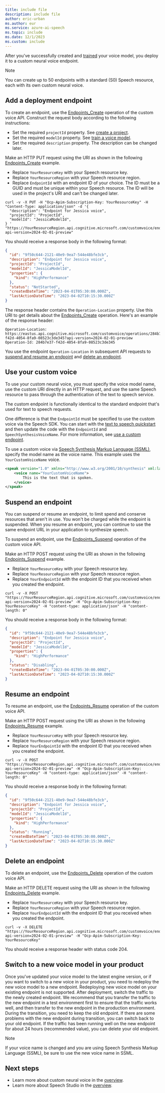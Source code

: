 ```yaml
---
title: include file
description: include file
author: eric-urban
ms.author: eur
ms.service: azure-ai-speech
ms.topic: include
ms.date: 12/1/2023
ms.custom: include
---
```


After you've successfully created and [trained](../../../../professional-voice-train-voice.md) your voice model, you deploy it to a custom neural voice endpoint. 

> [!NOTE]
> You can create up to 50 endpoints with a standard (S0) Speech resource, each with its own custom neural voice.

## Add a deployment endpoint

To create an endpoint, use the [Endpoints_Create](/rest/api/aiservices/speechapi/endpoints/create) operation of the custom voice API. Construct the request body according to the following instructions:

- Set the required `projectId` property. See [create a project](../../../../professional-voice-create-project.md).
- Set the required `modelId` property. See [train a voice model](../../../../professional-voice-train-voice.md).
- Set the required `description` property. The description can be changed later.

Make an HTTP PUT request using the URI as shown in the following [Endpoints_Create](/rest/api/aiservices/speechapi/endpoints/create) example. 
- Replace `YourResourceKey` with your Speech resource key.
- Replace `YourResourceRegion` with your Speech resource region.
- Replace `EndpointId` with an endpoint ID of your choice. The ID must be a GUID and must be unique within your Speech resource. The ID will be used in the project's URI and can't be changed later. 

```azurecli-interactive
curl -v -X PUT -H "Ocp-Apim-Subscription-Key: YourResourceKey" -H "Content-Type: application/json" -d '{
  "description": "Endpoint for Jessica voice",
  "projectId": "ProjectId",
  "modelId": "JessicaModelId",
} '  "https://YourResourceRegion.api.cognitive.microsoft.com/customvoice/endpoints/EndpointId?api-version=2024-02-01-preview"
```

You should receive a response body in the following format:

```json
{
  "id": "9f50c644-2121-40e9-9ea7-544e48bfe3cb",
  "description": "Endpoint for Jessica voice",
  "projectId": "ProjectId",
  "modelId": "JessicaModelId",
  "properties": {
    "kind": "HighPerformance"
  },
  "status": "NotStarted",
  "createdDateTime": "2023-04-01T05:30:00.000Z",
  "lastActionDateTime": "2023-04-02T10:15:30.000Z"
}
```

The response header contains the `Operation-Location` property. Use this URI to get details about the [Endpoints_Create](/rest/api/aiservices/speechapi/endpoints/create) operation. Here's an example of the response header:

```HTTP 201
Operation-Location: https://eastus.api.cognitive.microsoft.com/customvoice/operations/284b7e37-f42d-4054-8fa9-08523c3de345?api-version=2024-02-01-preview
Operation-Id: 284b7e37-f42d-4054-8fa9-08523c3de345
```

You use the endpoint `Operation-Location` in subsequent API requests to [suspend and resume an endpoint](#suspend-and-resume-an-endpoint) and [delete an endpoint](#delete-an-endpoint).

## Use your custom voice

To use your custom neural voice, you must specify the voice model name, use the custom URI directly in an HTTP request, and use the same Speech resource to pass through the authentication of the text to speech service.

The custom endpoint is functionally identical to the standard endpoint that's used for text to speech requests. 

One difference is that the `EndpointId` must be specified to use the custom voice via the Speech SDK. You can start with the [text to speech quickstart](../../../../get-started-text-to-speech.md) and then update the code with the `EndpointId` and `SpeechSynthesisVoiceName`. For more information, see [use a custom endpoint](../../../../how-to-speech-synthesis.md#use-a-custom-endpoint).

To use a custom voice via [Speech Synthesis Markup Language (SSML)](../../../../speech-synthesis-markup-voice.md#use-voice-elements), specify the model name as the voice name. This example uses the `YourCustomVoiceName` voice. 

```xml
<speak version="1.0" xmlns="http://www.w3.org/2001/10/synthesis" xml:lang="en-US">
    <voice name="YourCustomVoiceName">
        This is the text that is spoken. 
    </voice>
</speak>
```

## Suspend an endpoint

You can suspend or resume an endpoint, to limit spend and conserve resources that aren't in use. You won't be charged while the endpoint is suspended. When you resume an endpoint, you can continue to use the same endpoint URL in your application to synthesize speech. 

To suspend an endpoint, use the [Endpoints_Suspend](/rest/api/aiservices/speechapi/endpoints/suspend) operation of the custom voice API. 

Make an HTTP POST request using the URI as shown in the following [Endpoints_Suspend](/rest/api/aiservices/speechapi/endpoints/suspend) example. 
- Replace `YourResourceKey` with your Speech resource key.
- Replace `YourResourceRegion` with your Speech resource region.
- Replace `YourEndpointId` with the endpoint ID that you received when you created the endpoint.

```azurecli-interactive
curl -v -X POST "https://YourResourceRegion.api.cognitive.microsoft.com/customvoice/endpoints/YourEndpointId:suspend?api-version=2024-02-01-preview" -H "Ocp-Apim-Subscription-Key: YourResourceKey" -H "content-type: application/json" -H "content-length: 0"
```

You should receive a response body in the following format:

```json
{
  "id": "9f50c644-2121-40e9-9ea7-544e48bfe3cb",
  "description": "Endpoint for Jessica voice",
  "projectId": "ProjectId",
  "modelId": "JessicaModelId",
  "properties": {
    "kind": "HighPerformance"
  },
  "status": "Disabling",
  "createdDateTime": "2023-04-01T05:30:00.000Z",
  "lastActionDateTime": "2023-04-02T10:15:30.000Z"
}
```

## Resume an endpoint

To resume an endpoint, use the [Endpoints_Resume](/rest/api/aiservices/speechapi/endpoints/resume) operation of the custom voice API. 

Make an HTTP POST request using the URI as shown in the following [Endpoints_Resume](/rest/api/aiservices/speechapi/endpoints/resume) example. 
- Replace `YourResourceKey` with your Speech resource key.
- Replace `YourResourceRegion` with your Speech resource region.
- Replace `YourEndpointId` with the endpoint ID that you received when you created the endpoint.

```azurecli-interactive
curl -v -X POST "https://YourResourceRegion.api.cognitive.microsoft.com/customvoice/endpoints/YourEndpointId:resume?api-version=2024-02-01-preview" -H "Ocp-Apim-Subscription-Key: YourResourceKey" -H "content-type: application/json" -H "content-length: 0"
```

You should receive a response body in the following format:

```json
{
  "id": "9f50c644-2121-40e9-9ea7-544e48bfe3cb",
  "description": "Endpoint for Jessica voice",
  "projectId": "ProjectId",
  "modelId": "JessicaModelId",
  "properties": {
    "kind": "HighPerformance"
  },
  "status": "Running",
  "createdDateTime": "2023-04-01T05:30:00.000Z",
  "lastActionDateTime": "2023-04-02T10:15:30.000Z"
}
```

## Delete an endpoint

To delete an endpoint, use the [Endpoints_Delete](/rest/api/aiservices/speechapi/endpoints/delete) operation of the custom voice API. 

Make an HTTP DELETE request using the URI as shown in the following [Endpoints_Delete](/rest/api/aiservices/speechapi/endpoints/delete) example. 
- Replace `YourResourceKey` with your Speech resource key.
- Replace `YourResourceRegion` with your Speech resource region.
- Replace `YourEndpointId` with the endpoint ID that you received when you created the endpoint.

```azurecli-interactive
curl -v -X DELETE "https://YourResourceRegion.api.cognitive.microsoft.com/customvoice/endpoints/YourEndpointId?api-version=2024-02-01-preview" -H "Ocp-Apim-Subscription-Key: YourResourceKey"
```

You should receive a response header with status code 204.

## Switch to a new voice model in your product

Once you've updated your voice model to the latest engine version, or if you want to switch to a new voice in your product, you need to redeploy the new voice model to a new endpoint. Redeploying new voice model on your existing endpoint is not supported. After deployment, switch the traffic to the newly created endpoint. We recommend that you transfer the traffic to the new endpoint in a test environment first to ensure that the traffic works well, and then transfer to the new endpoint in the production environment. During the transition, you need to keep the old endpoint. If there are some problems with the new endpoint during transition, you can switch back to your old endpoint. If the traffic has been running well on the new endpoint for about 24 hours (recommended value), you can delete your old endpoint. 

> [!NOTE]
> If your voice name is changed and you are using Speech Synthesis Markup Language (SSML), be sure to use the new voice name in SSML.

## Next steps

- Learn more about custom neural voice in the [overview](../../../../custom-neural-voice.md).
- Learn more about Speech Studio in the [overview](../../../../speech-studio-overview.md).


